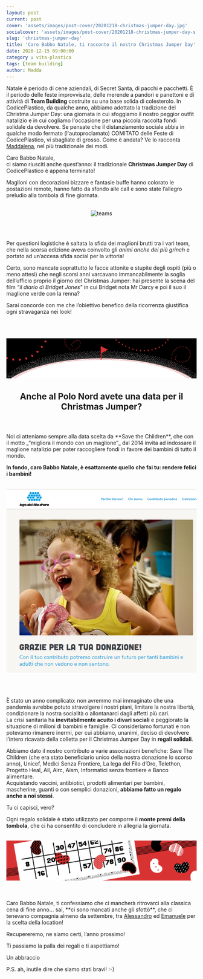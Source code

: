 ```yaml
---
layout: post
current: post
cover: 'assets/images/post-cover/20201218-christmas-jumper-day.jpg'
socialcover: 'assets/images/post-cover/20201218-christmas-jumper-day-s.jpg'
slug: 'christmas-jumper-day'
title: 'Caro Babbo Natale, ti racconto il nostro Christmas Jumper Day'
date: 2020-12-15 09:00:00
category : vita-plastica
tags: [team building]
author: Madda
---
```

<div class="post-intro">
Natale è periodo di cene aziendali, di Secret Santa, di pacchi e pacchetti. &Egrave; il periodo delle feste improvvisate, delle merende a pandori e panettoni e di attività di <strong>Team Building</strong> costruite su una base solida di colesterolo. In CodicePlastico, da qualche anno, abbiamo adottato la tradizione del Christma Jumper Day: una giornata in cui sfoggiamo il nostro peggior outfit natalizio e in cui cogliamo l'occasione per una piccola raccolta fondi solidale da devolvere.
Se pensate che il distanziamento sociale abbia in qualche modo fermato (l'autoproclamato) COMITATO delle Feste di CodicePlastico, vi sbagliate di grosso. Come è andata? Ve lo racconta <a href="/authors/maddalena-germinario" target="_blank">Maddalena</a>, nel più tradizionale dei modi.
</div>

Caro Babbo Natale,<br/>
ci siamo riusciti anche quest’anno: il tradizionale **Christmas Jumper Day** di CodicePlastico è appena terminato!

Maglioni con decorazioni bizzare e fantasie buffe hanno colorato le postazioni remote, hanno fatto da sfondo alle call e sono state l’allegro preludio alla tombola di fine giornata.
<br/><br/>
<p style="text-align:center"><img src="/assets/images/post-content/cjd-2020/cp4.png" alt="teams"/></p>
<br/><br/>

Per questioni logistiche è saltata la sfida dei maglioni brutti tra i vari team, che nella scorsa edizione aveva coinvolto gli _animi anche dei più grinch_ e portato ad un’accesa sfida social per la vittoria!

Certo, sono mancate soprattutto le facce attonite e stupite degli ospiti (più o meno attesi) che negli scorsi anni varcavano immancabilmente la soglia dell’ufficio proprio il giorno del Christmas Jumper: hai presente la scena del film _“il diario di Bridget Jones"_ in cui Bridget nota Mr Darcy e poi il suo il maglione verde con la renna?

Sarai concorde con me che l’obiettivo benefico della ricorrenza giustifica ogni stravaganza nei look!<br/>


<br/><br/>
<p style="text-align:center"><img src="/assets/images/post-content/cjd-2020/xmas-jumper_001.png" alt="lega del filo d'oro"/></p>

<h3 style="text-align:center; font-size:1.6em;">Anche al Polo Nord avete una data per il Christmas Jumper?</h3>
<br/><br/>
Noi ci atteniamo sempre alla data scelta da **Save the Children**, che con il motto _“migliora il mondo con un maglione”_ dal 2014 invita ad indossare il maglione natalizio per poter raccogliere fondi in favore dei bambini di tutto il mondo.

**In fondo, caro Babbo Natale, è esattamente quello che fai tu: rendere felici i bambini!**
<br/><br/>
<p style="text-align:center"><img src="/assets/images/post-content/cjd-2020/lega-filo-oro.png" alt="lega del filo d'oro"/></p>
<br/><br/>

È stato un anno complicato: non avremmo mai immaginato che una pandemia avrebbe potuto stravolgere i nostri piani, limitare la nostra libertà, condizionare la nostra socialità o allontanarci dagli affetti più cari.<br/>
La crisi sanitaria ha **inevitabilmente acuito i divari sociali** e peggiorato la situazione di milioni di bambini e famiglie.
Ci consideriamo fortunati e non potevamo rimanere inermi, per cui abbiamo, unanimi, deciso di devolvere l’intero ricavato della colletta per il Christmas Jumper Day in **regali solidali**.


Abbiamo dato il nostro contributo a varie associazioni benefiche: Save The Children (che era stato beneficiario unico della nostra donazione lo scorso anno), Unicef, Medici Senza Frontiere, La lega del Filo d’Oro, Telethon, Progetto Heal, Ail, Airc, Aism, Informatici senza frontiere e Banco alimentare.<br/>
Acquistando vaccini, antibiotici, prodotti alimentari per bambini, mascherine, guanti o con semplici donazioni, **abbiamo fatto un regalo anche a noi stessi**.

Tu ci capisci, vero?

Ogni regalo solidale è stato utilizzato per comporre il **monte premi della tombola**, che ci ha consentito di concludere in allegria la giornata.
<br/><br/>
<p style="text-align:center"><img src="/assets/images/post-content/cjd-2020/xmas-jumper_002.png" alt="tombola"/></p>
<br/><br/>
Caro Babbo Natale, ti confessiamo che ci mancherà ritrovarci alla classica cena di fine anno... sai, **ci sono mancati anche gli sfottò**, che ci tenevano compagnia almeno da settembre, tra <a href="/authors/alessandro-melchiori" target="_blank">Alessandro</a> ed <a href="/authors/emanuele-delbono" target="_blank">Emanuele</a> per la scelta della location!

Recupereremo, ne siamo certi, l’anno prossimo!

Ti passiamo la palla dei regali e ti aspettiamo! 

Un abbraccio

P.S. ah, inutile dire che siamo stati bravi! :-)


